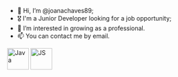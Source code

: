- 👋 Hi, I’m @joanachaves89;
- 🎖 I'm a Junior Developer looking for a job opportunity;
- 👀 I’m interested in growing as a professional.
- 📫 You can contact me by email.

<img src="https://logos-world.net/wp-content/uploads/2022/07/Java-Logo.jpg" alt="Java" width="50px"/>
<img src="https://p92.hu/binaries/content/gallery/p92website/technologies/htmlcssjs-overview.png" alt="JS" width="50px"/>


